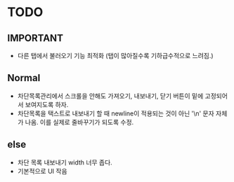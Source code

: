 # TODO

## IMPORTANT

- 다른 탭에서 불러오기 기능 최적화 (탭이 많아질수록 기하급수적으로 느려짐.)

## Normal

- 차단목록관리에서 스크롤을 안해도 가져오기, 내보내기, 닫기 버튼이 밑에 고정되어서 보여지도록 하자.
- 차단목록을 택스트로 내보내기 할 때 newline이 적용되는 것이 아닌 '\n' 문자 자체가 나옴. 이를 실제로 줄바꾸기가 되도록 수정.

## else

- 차단 목록 내보내기 width 너무 좁다.
- 기본적으로 UI 작음
